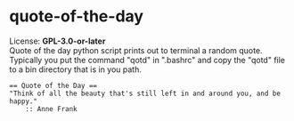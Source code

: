 # quote-of-the-day
License: **GPL-3.0-or-later**  
Quote of the day python script prints out to terminal a random quote. 
Typically you put the command "qotd" in ".bashrc" and copy the "qotd" file to a bin directory
that is in you path.

```
== Quote of the Day ==
"Think of all the beauty that's still left in and around you, and be happy."
    :: Anne Frank
```
